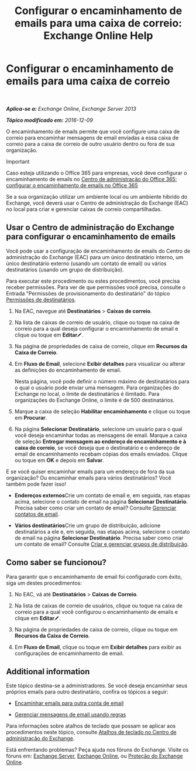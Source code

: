 ﻿---
title: 'Configurar o encaminhamento de emails para uma caixa de correio: Exchange Online Help'
TOCTitle: Configurar o encaminhamento de emails para uma caixa de correio
ms:assetid: c7a7afaf-577e-49d6-8cee-bb4c4a5d570b
ms:mtpsurl: https://technet.microsoft.com/pt-br/library/Dd351134(v=EXCHG.150)
ms:contentKeyID: 50556289
ms.date: 04/23/2018
mtps_version: v=EXCHG.150
ms.translationtype: HT
---

# Configurar o encaminhamento de emails para uma caixa de correio

 

_**Aplica-se a:** Exchange Online, Exchange Server 2013_

_**Tópico modificado em:** 2016-12-09_

O encaminhamento de emails permite que você configure uma caixa de correio para encaminhar mensagens de email enviadas a essa caixa de correio para a caixa de correio de outro usuário dentro ou fora de sua organização.


> [!IMPORTANT]
> Caso esteja utilizando o Office 365 para empresas, você deve configurar o encaminhamento de emails no <A href="https://go.microsoft.com/fwlink/p/?linkid=834774">Centro de administração do Office 365: configurar o encaminhamento de emails no Office 365</A>



Se a sua organização utilizar um ambiente local ou um ambiente híbrido do Exchange, você deverá usar o Centro de administração do Exchange (EAC) no local para criar e gerenciar caixas de correio compartilhadas.

## Usar o Centro de administração do Exchange para configurar o encaminhamento de emails

Você pode usar a configuração de encaminhamento de emails do Centro de administração do Exchange (EAC) para um único destinatário interno, um único destinatário externo (usando um contato de email) ou vários destinatários (usando um grupo de distribuição).

Para executar este procedimento ou estes procedimentos, você precisa receber permissões. Para ver de que permissões você precisa, consulte o Entrada "Permissões de provisionamento do destinatário" do tópico [Permissões de destinatários](recipients-permissions-exchange-2013-help.md).

1.  Na EAC, navegue até **Destinatários** \> **Caixas de correio**.

2.  Na lista de caixas de correio de usuário, clique ou toque na caixa de correio para a qual deseja configurar o encaminhamento de email e clique ou toque em **Editar**![Ícone de edição](images/JJ218640.6f53ccb2-1f13-4c02-bea0-30690e6ea71d(EXCHG.150).gif "Ícone de edição").

3.  Na página de propriedades de caixa de correio, clique em **Recursos da Caixa de Correio**.

4.  Em **Fluxo de Email**, selecione **Exibir detalhes** para visualizar ou alterar as definições do encaminhamento de email.
    
    Nesta página, você pode definir o número máximo de destinatários para o qual o usuário pode enviar uma mensagem. Para organizações do Exchange no local, o limite de destinatários é ilimitado. Para organizações do Exchange Online, o limite é de 500 destinatários.

5.  Marque a caixa de seleção **Habilitar encaminhamento** e clique ou toque em **Procurar**.

6.  Na página **Selecionar Destinatário**, selecione um usuário para o qual você deseja encaminhar todas as mensagens de email. Marque a caixa de seleção **Entregar mensagem ao endereço de encaminhamento e à caixa de correio**, se você deseja que o destinatário e o endereço de email de encaminhamento recebam cópias dos emails enviados. Clique ou toque em **OK** e depois em **Salvar**.

E se você quiser encaminhar emails para um endereço de fora da sua organização? Ou encaminhar emails para vários destinatários? Você também pode fazer isso\!

  - **Endereços externos**Crie um contato de email e, em seguida, nas etapas acima, selecione o contato de email na página **Selecionar Destinatário**. Precisa saber como criar um contato de email? Consulte [Gerenciar contatos de email](manage-mail-contacts-exchange-2013-help.md).

  - **Vários destinatários**Crie um grupo de distribuição, adicione destinatários a ele e, em seguida, nas etapas acima, selecione o contato de email na página **Selecionar Destinatário**. Precisa saber como criar um contato de email? Consulte [Criar e gerenciar grupos de distribuição](create-and-manage-distribution-groups-exchange-2013-help.md).

## Como saber se funcionou?

Para garantir que o encaminhamento de email foi configurado com êxito, siga um destes procedimentos:

1.  No EAC, vá até **Destinatários** \> **Caixas de Correio**.

2.  Na lista de caixas de correio de usuários, clique ou toque na caixa de correio para a qual você configurou o encaminhamento de emails e clique em **Editar**![Ícone de edição](images/JJ218640.6f53ccb2-1f13-4c02-bea0-30690e6ea71d(EXCHG.150).gif "Ícone de edição").

3.  Na página de propriedades de caixa de correio, clique ou toque em **Recursos da Caixa de Correio**.

4.  Em **Fluxo de Email**, clique ou toque em **Exibir detalhes** para exibir as configurações de encaminhamento de email.

## Additional information

Este tópico destina-se a administradores. Se você deseja encaminhar seus próprios emails para outro destinatário, confira os tópicos a seguir:

  - [Encaminhar emails para outra conta de email](https://go.microsoft.com/fwlink/p/?linkid=510866)

  - [Gerenciar mensagens de email usando regras](https://go.microsoft.com/fwlink/p/?linkid=510869)

Para informações sobre atalhos de teclado que possam se aplicar aos procedimentos neste tópico, consulte [Atalhos de teclado no Centro de administração do Exchange](keyboard-shortcuts-in-the-exchange-admin-center-exchange-online-protection-help.md).

Está enfrentando problemas? Peça ajuda nos fóruns do Exchange. Visite os fóruns em: [Exchange Server](https://go.microsoft.com/fwlink/p/?linkid=60612), [Exchange Online](https://go.microsoft.com/fwlink/p/?linkid=267542), ou [Proteção do Exchange Online](https://go.microsoft.com/fwlink/p/?linkid=285351).

